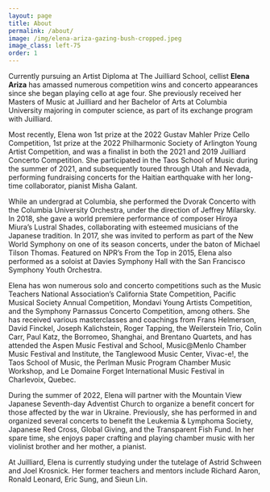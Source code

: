 ```yaml
---
layout: page
title: About
permalink: /about/
image: /img/elena-ariza-gazing-bush-cropped.jpeg
image_class: left-75
order: 1
---
```


<!-- <img class="float-left" height="300px" width="246.58px" src="/img/Elena-Ariza-small.jpeg"> -->

Currently pursuing an Artist Diploma at The Juilliard School, cellist <b>Elena Ariza</b> has amassed numerous competition wins and concerto appearances since she began playing cello at age four. She previously received her Masters of Music at Juilliard and her Bachelor of Arts at Columbia University majoring in computer science, as part of its exchange program with Juilliard. 

Most recently, Elena won 1st prize at the 2022 Gustav Mahler Prize Cello Competition, 1st prize at the 2022 Philharmonic Society of Arlington Young Artist Competition, and was a finalist in both the 2021 and 2019 Juilliard Concerto Competition. She participated in the Taos School of Music during the summer of 2021, and subsequently toured through Utah and Nevada, performing fundraising concerts for the Haitian earthquake with her long-time collaborator, pianist Misha Galant. 

While an undergrad at Columbia, she performed the Dvorak Concerto with the Columbia University Orchestra, under the direction of Jeffrey Milarsky. In 2018, she gave a world premiere performance of composer Hiroya Miura’s Lustral Shades, collaborating with esteemed musicians of the Japanese tradition. In 2017, she was invited to perform as part of the New World Symphony on one of its season concerts, under the baton of Michael Tilson Thomas. Featured on NPR’s From the Top in 2015, Elena also performed as a soloist at Davies Symphony Hall with the San Francisco Symphony Youth Orchestra. 

Elena has won numerous solo and concerto competitions such as the Music Teachers National Association’s California State Competition, Pacific Musical Society Annual Competition, Mondavi Young Artists Competition, and the Symphony Parnassus Concerto Competition, among others. She has received various masterclasses and coachings from Frans Helmerson, David Finckel, Joseph Kalichstein, Roger Tapping, the Weilerstein Trio, Colin Carr, Paul Katz, the Borromeo, Shanghai, and Brentano Quartets, and has attended the Aspen Music Festival and School, Music@Menlo Chamber Music Festival and Institute, the Tanglewood Music Center, Vivac-e!, the Taos School of Music, the Perlman Music Program Chamber Music Workshop, and Le Domaine Forget International Music Festival in Charlevoix, Quebec.

During the summer of 2022, Elena will partner with the Mountain View Japanese Seventh-day Adventist Church to organize a benefit concert for those affected by the war in Ukraine. Previously, she has performed in and organized several concerts to benefit the Leukemia & Lymphoma Society, Japanese Red Cross, Global Giving, and the Transparent Fish Fund. In her spare time, she enjoys paper crafting and playing chamber music with her violinist brother and her mother, a pianist. 

At Juilliard, Elena is currently studying under the tutelage of Astrid Schween and Joel Krosnick. Her former teachers and mentors include Richard Aaron, Ronald Leonard, Eric Sung, and Sieun Lin. 
